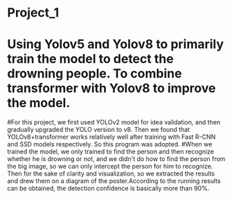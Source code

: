 # Project_1
# Using Yolov5 and Yolov8 to primarily train the model to detect the drowning people. To combine transformer with Yolov8 to improve the model.
#For this project, we first used YOLOv2 model for idea validation, and then gradually upgraded the YOLO version to v8. Then we found that YOLOv8+transformer works relatively well after training with Fast R-CNN and SSD models respectively. So this program was adopted.
#When we trained the model, we only trained to find the person and then recognize whether he is drowning or not, and we didn't do how to find the person from the big image, so we can only intercept the person for him to recognize. Then for the sake of clarity and visualization, so we extracted the results and drew them on a diagram of the poster.According to the running results can be obtained, the detection confidence is basically more than 90%.
